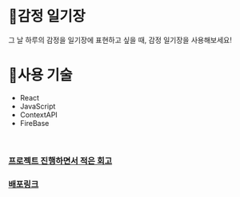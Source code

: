 # 📕감정 일기장

그 날 하루의 감정을 일기장에 표현하고 싶을 때, 감정 일기장을 사용해보세요!

# 🔧사용 기술

- React
- JavaScript
- ContextAPI
- FireBase
<br/>

### [프로젝트 진행하면서 적은 회고](https://blue-puck-73f.notion.site/5946642598fa451abaad9d6387e38130)  

### [배포링크](https://woojk-emotion-diary.web.app/)
